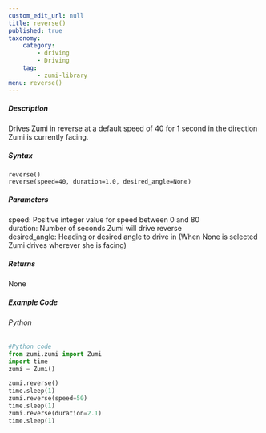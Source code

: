 ```yaml
---
custom_edit_url: null
title: reverse()
published: true
taxonomy:
    category:
        - driving
        - Driving
    tag:
        - zumi-library
menu: reverse()
---
```


##### Description
Drives Zumi in reverse at a default speed of 40 for 1 second in the direction Zumi is currently facing.

##### Syntax
```reverse()```<br />
```reverse(speed=40, duration=1.0, desired_angle=None)```<br />

##### Parameters
speed: Positive integer value for speed between 0 and 80<br />
duration: Number of seconds Zumi will drive reverse<br />
desired_angle: Heading or desired angle to drive in (When None is selected Zumi drives wherever she is facing)

##### Returns
None

##### Example Code
###### Python
```python
#Python code
from zumi.zumi import Zumi
import time
zumi = Zumi()

zumi.reverse()
time.sleep(1)
zumi.reverse(speed=50)
time.sleep(1)
zumi.reverse(duration=2.1)
time.sleep(1)

```